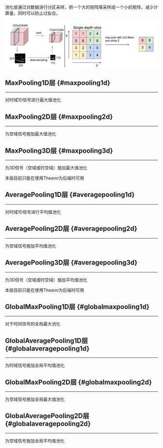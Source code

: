 池化层通过对数据进行分区采样，把一个大的矩阵降采样成一个小的矩阵，减少计算量，同时可以防止过拟合。

![](/assets/deeplayer-pooling1.png)



## MaxPooling1D层 {#maxpooling1d}

---

对时域1D信号进行最大值池化

## MaxPooling2D层 {#maxpooling2d}

---

为空域信号施加最大值池化

## MaxPooling3D层 {#maxpooling3d}

---

为3D信号（空域或时空域）施加最大值池化

本层目前只能在使用Theano为后端时可用

## AveragePooling1D层 {#averagepooling1d}

---

对时域1D信号进行平均值池化

## AveragePooling2D层 {#averagepooling2d}

---

为空域信号施加平均值池化

## AveragePooling3D层 {#averagepooling3d}

---

为3D信号（空域或时空域）施加平均值池化

本层目前只能在使用Theano为后端时可用

## GlobalMaxPooling1D层 {#globalmaxpooling1d}

---

对于时间信号的全局最大池化

## GlobalAveragePooling1D层 {#globalaveragepooling1d}

---

为时域信号施加全局平均值池化

## GlobalMaxPooling2D层 {#globalmaxpooling2d}

---

为空域信号施加全局最大值池化

## GlobalAveragePooling2D层 {#globalaveragepooling2d}

---

为空域信号施加全局平均值池化

